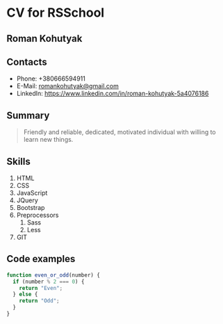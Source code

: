 # CV for RSSchool

## Roman Kohutyak

## Contacts

- Phone: +380666594911
- E-Mail: romankohutyak@gmail.com
- LinkedIn: https://www.linkedin.com/in/roman-kohutyak-5a4076186

## Summary

> Friendly and reliable, dedicated, motivated individual with willing to learn new things.

## Skills

1. HTML
2. CSS
3. JavaScript
4. JQuery
5. Bootstrap
6. Preprocessors
   1. Sass
   2. Less
7. GIT

## Code examples

```javascript
function even_or_odd(number) {
  if (number % 2 === 0) {
    return "Even";
  } else {
    return "Odd";
  }
}
```
